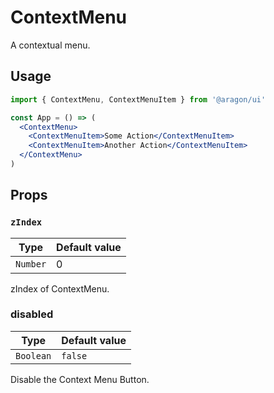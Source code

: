 # ContextMenu

A contextual menu.

## Usage

```jsx
import { ContextMenu, ContextMenuItem } from '@aragon/ui'

const App = () => (
  <ContextMenu>
    <ContextMenuItem>Some Action</ContextMenuItem>
    <ContextMenuItem>Another Action</ContextMenuItem>
  </ContextMenu>
)
```

## Props

### `zIndex`

| Type     | Default value |
| -------- | ------------- |
| `Number` | 0             |

zIndex of ContextMenu.

### disabled

| Type      | Default value |
| --------- | ------------- |
| `Boolean` | `false`       |

Disable the Context Menu Button.

